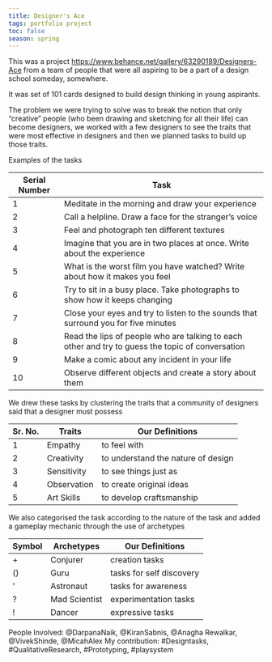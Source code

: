```yaml
---
title: Designer's Ace
tags: portfolio project
toc: false
season: spring
---
```

This was a project https://www.behance.net/gallery/63290189/Designers-Ace from a team of people that were all aspiring to be a part of a design school someday, somewhere.

It was set of 101 cards designed to build design thinking in young aspirants.

The problem we were trying to solve was to break the notion that only “creative” people (who been drawing and sketching for all their life) can become designers, we worked with a few designers to see the traits that were most effective in designers and then we planned tasks to build up those traits.

Examples of the tasks

Serial Number | Task
--------------- | ------
1	|Meditate in the morning and draw your experience
2	|Call a helpline. Draw a face for the stranger’s voice
3	|Feel and photograph ten different textures                       
4	|Imagine that you are in two places at once. Write about the experience
5	|What is the worst film you have watched? Write about how it makes you feel
6	|Try to sit in a busy place. Take photographs to show how it keeps changing
7	|Close your eyes and try to listen to the sounds that surround you for five minutes
8	|Read the lips of people who are talking to each other and try to guess the topic of conversation
9	|Make a comic about any incident in your life                        
10	|Observe different objects and create a story about them                 

We drew these tasks by clustering the traits that a community of designers said that a designer must possess 

Sr. No. | Traits | Our Definitions
------  | ------ | ------
1	|Empathy | to feel with
2	|Creativity | to understand the nature of design
3	|Sensitivity | to see things just as                      
4	|Observation | to create original ideas
5	|Art Skills | to develop craftsmanship

We also categorised the task according to the nature of the task and added a gameplay mechanic through the use of archetypes

Symbol | Archetypes | Our Definitions
------  | ------ | ------
+	|Conjurer | creation tasks
()	|Guru | tasks for self discovery
'	|Astronaut | tasks for awareness                      
?	|Mad Scientist | experimentation tasks
!	|Dancer | expressive tasks


People Involved: @DarpanaNaik, @KiranSabnis, @Anagha Rewalkar, @VivekShinde, @MicahAlex
My contribution: #Designtasks, #QualitativeResearch, #Prototyping, #playsystem

